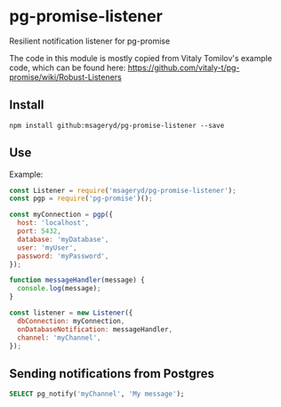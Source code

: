 # pg-promise-listener

Resilient notification listener for pg-promise

The code in this module is mostly copied from Vitaly Tomilov's example code, which can be found here:
https://github.com/vitaly-t/pg-promise/wiki/Robust-Listeners

## Install

```
npm install github:msageryd/pg-promise-listener --save
```

## Use

Example:

```javascript
const Listener = require('msageryd/pg-promise-listener');
const pgp = require('pg-promise')();

const myConnection = pgp({
  host: 'localhost',
  port: 5432,
  database: 'myDatabase',
  user: 'myUser',
  password: 'myPassword',
});

function messageHandler(message) {
  console.log(message);
}

const listener = new Listener({
  dbConnection: myConnection,
  onDatabaseNotification: messageHandler,
  channel: 'myChannel',
});
```

## Sending notifications from Postgres

```sql
SELECT pg_notify('myChannel', 'My message');
```
